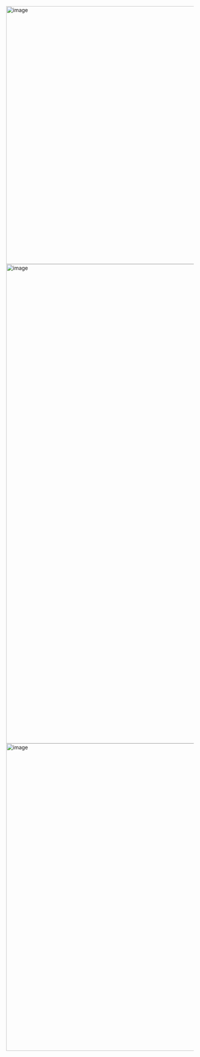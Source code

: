 <img width="1404" height="693" alt="image" src="https://github.com/user-attachments/assets/2cdbd7cd-4251-4a3f-8857-e8360b98b3c2" />

<img width="1334" height="1288" alt="image" src="https://github.com/user-attachments/assets/a68c695f-181d-4d4d-af2a-cbfab9cc4f6a" />

<img width="1485" height="826" alt="image" src="https://github.com/user-attachments/assets/e94b8604-2875-4310-af36-cc0f4017bf31" />


